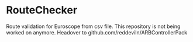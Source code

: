 # RouteChecker
Route validation for Euroscope from csv file. This repository is not being worked on anymore. Headover to github.com/reddeviln/ARBControllerPack
